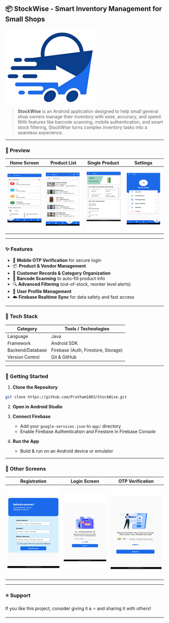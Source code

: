 ## 📦 StockWise - Smart Inventory Management for Small Shops

![StockWise Banner](assets/banner.png) <!-- Replace with your banner image path -->

> **StockWise** is an Android application designed to help small general shop owners manage their inventory with ease, accuracy, and speed. With features like barcode scanning, mobile authentication, and smart stock filtering, StockWise turns complex inventory tasks into a seamless experience.

---

### 📱 Preview

| Home Screen             | Product List             | Single Product            | Settings         |
| ----------------------- | ----------------------- | ----------------------- | ----------------------- |
| ![](assets/screen1.png) | ![](assets/screen2.png) | ![](assets/screen3.png) | ![](assets/screen4.png) |



---

### ✨ Features

* 📲 **Mobile OTP Verification** for secure login
* 📦 **Product & Vendor Management**
* 🧾 **Customer Records & Category Organization**
* 📸 **Barcode Scanning** to auto-fill product info
* 🔍 **Advanced Filtering** (out-of-stock, reorder level alerts)
* 👥 **User Profile Management**
* ☁️ **Firebase Realtime Sync** for data safety and fast access

---

### 🧰 Tech Stack

| Category         | Tools / Technologies                |
| ---------------- | ----------------------------------- |
| Language         | Java                                |
| Framework        | Android SDK                         |
| Backend/Database | Firebase (Auth, Firestore, Storage) |
| Version Control  | Git & GitHub                        |

---

### 🚀 Getting Started

1. **Clone the Repository**

```bash
git clone https://github.com/Pratham1803/StockWise.git
```

2. **Open in Android Studio**

3. **Connect Firebase**

   * Add your `google-services.json` to `app/` directory
   * Enable Firebase Authentication and Firestore in Firebase Console

4. **Run the App**

   * Build & run on an Android device or emulator

---

### 📱 Other Screens

| Registration             | Login Screen             | OTP Verification            
| ----------------------- | ----------------------- | ----------------------- | 
| ![](assets/other1.png) | ![](assets/other2.png) | ![](assets/other3.png) | 



---

### ⭐ Support

If you like this project, consider giving it a ⭐ and sharing it with others!

---